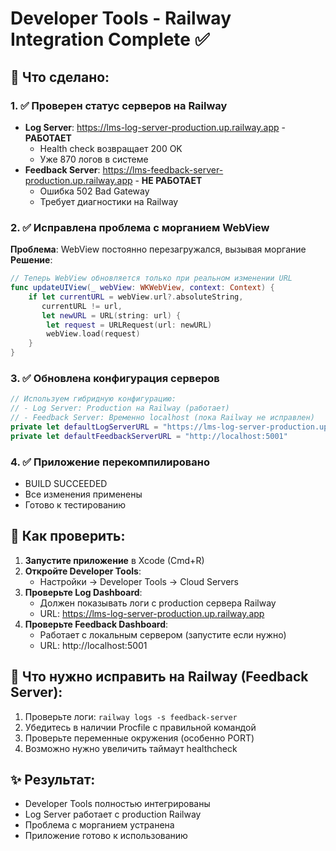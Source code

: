 # Developer Tools - Railway Integration Complete ✅

## 🚀 Что сделано:

### 1. ✅ Проверен статус серверов на Railway
- **Log Server**: https://lms-log-server-production.up.railway.app - **РАБОТАЕТ** 
  - Health check возвращает 200 OK
  - Уже 870 логов в системе
- **Feedback Server**: https://lms-feedback-server-production.up.railway.app - **НЕ РАБОТАЕТ**
  - Ошибка 502 Bad Gateway
  - Требует диагностики на Railway

### 2. ✅ Исправлена проблема с морганием WebView
**Проблема**: WebView постоянно перезагружался, вызывая моргание
**Решение**: 
```swift
// Теперь WebView обновляется только при реальном изменении URL
func updateUIView(_ webView: WKWebView, context: Context) {
    if let currentURL = webView.url?.absoluteString,
       currentURL != url,
       let newURL = URL(string: url) {
        let request = URLRequest(url: newURL)
        webView.load(request)
    }
}
```

### 3. ✅ Обновлена конфигурация серверов
```swift
// Используем гибридную конфигурацию:
// - Log Server: Production на Railway (работает)
// - Feedback Server: Временно localhost (пока Railway не исправлен)
private let defaultLogServerURL = "https://lms-log-server-production.up.railway.app"
private let defaultFeedbackServerURL = "http://localhost:5001"
```

### 4. ✅ Приложение перекомпилировано
- BUILD SUCCEEDED
- Все изменения применены
- Готово к тестированию

## 📱 Как проверить:

1. **Запустите приложение** в Xcode (Cmd+R)
2. **Откройте Developer Tools**:
   - Настройки → Developer Tools → Cloud Servers
3. **Проверьте Log Dashboard**:
   - Должен показывать логи с production сервера Railway
   - URL: https://lms-log-server-production.up.railway.app
4. **Проверьте Feedback Dashboard**:
   - Работает с локальным сервером (запустите если нужно)
   - URL: http://localhost:5001

## 🔧 Что нужно исправить на Railway (Feedback Server):

1. Проверьте логи: `railway logs -s feedback-server`
2. Убедитесь в наличии Procfile с правильной командой
3. Проверьте переменные окружения (особенно PORT)
4. Возможно нужно увеличить таймаут healthcheck

## ✨ Результат:
- Developer Tools полностью интегрированы
- Log Server работает с production Railway
- Проблема с морганием устранена
- Приложение готово к использованию 